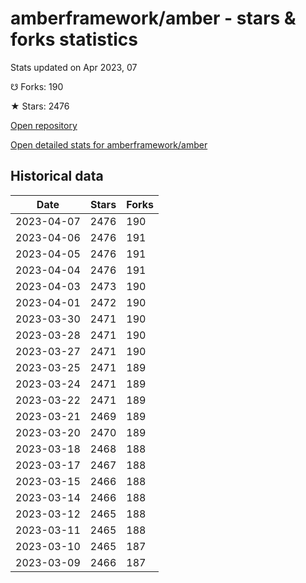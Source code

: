 # amberframework/amber - stars & forks statistics

Stats updated on Apr 2023, 07

☋ Forks: 190

★ Stars: 2476

[Open repository](https://github.com/amberframework/amber)

[Open detailed stats for amberframework/amber](https://reviewgithub.com/rep/amberframework/amber)

## Historical data
| Date | Stars | Forks |
|------|-------|-------|
| 2023-04-07 | 2476 | 190 | 
| 2023-04-06 | 2476 | 191 | 
| 2023-04-05 | 2476 | 191 | 
| 2023-04-04 | 2476 | 191 | 
| 2023-04-03 | 2473 | 190 | 
| 2023-04-01 | 2472 | 190 | 
| 2023-03-30 | 2471 | 190 | 
| 2023-03-28 | 2471 | 190 | 
| 2023-03-27 | 2471 | 190 | 
| 2023-03-25 | 2471 | 189 | 
| 2023-03-24 | 2471 | 189 | 
| 2023-03-22 | 2471 | 189 | 
| 2023-03-21 | 2469 | 189 | 
| 2023-03-20 | 2470 | 189 | 
| 2023-03-18 | 2468 | 188 | 
| 2023-03-17 | 2467 | 188 | 
| 2023-03-15 | 2466 | 188 | 
| 2023-03-14 | 2466 | 188 | 
| 2023-03-12 | 2465 | 188 | 
| 2023-03-11 | 2465 | 188 | 
| 2023-03-10 | 2465 | 187 | 
| 2023-03-09 | 2466 | 187 | 

